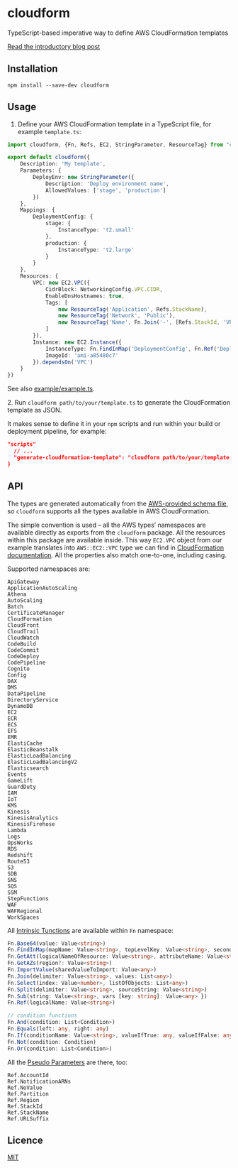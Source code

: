 # cloudform
TypeScript-based imperative way to define AWS CloudFormation templates

[Read the introductory blog post](https://brightinventions.pl/blog/introducing-cloudform-tame-aws-cloudformation-templates/)

## Installation

`npm install --save-dev cloudform`

## Usage

1. Define your AWS CloudFormation template in a TypeScript file, for example `template.ts`:

```typescript
import cloudform, {Fn, Refs, EC2, StringParameter, ResourceTag} from "cloudform"

export default cloudform({
    Description: 'My template',
    Parameters: {
        DeployEnv: new StringParameter({
            Description: 'Deploy environment name',
            AllowedValues: ['stage', 'production']
        })
    },
    Mappings: {
        DeploymentConfig: {
            stage: {
                InstanceType: 't2.small'
            },
            production: {
                InstanceType: 't2.large'
            }
        }
    },
    Resources: {
        VPC: new EC2.VPC({
            CidrBlock: NetworkingConfig.VPC.CIDR,
            EnableDnsHostnames: true,
            Tags: [
                new ResourceTag('Application', Refs.StackName),
                new ResourceTag('Network', 'Public'),
                new ResourceTag('Name', Fn.Join('-', [Refs.StackId, 'VPC']))
            ]
        }),
        Instance: new EC2.Instance({
            InstanceType: Fn.FindInMap('DeploymentConfig', Fn.Ref('DeployEnv'), 'InstanceType'),
            ImageId: 'ami-a85480c7'
        }).dependsOn('VPC')
    }
})
```

See also [example/example.ts](https://github.com/bright/cloudform/blob/master/example/example.ts).

2\. Run `cloudform path/to/your/template.ts` to generate the CloudFormation template as JSON. 

It makes sense to define it in your `npm` scripts and run within your build or deployment pipeline, for example:

```json
"scripts"
  // ...
  "generate-cloudformation-template": "cloudform path/to/your/template > template.aws"
}
```

## API

The types are generated automatically from the [AWS-provided schema file](http://docs.aws.amazon.com/AWSCloudFormation/latest/UserGuide/cfn-resource-specification.html), so `cloudform` supports all the types available in AWS CloudFormation. 

The simple convention is used – all the AWS types’ namespaces are available directly as exports from the `cloudform` package. All the resources within this package are available inside. This way `EC2.VPC` object from our example translates into `AWS::EC2::VPC` type we can find in [CloudFormation documentation](http://docs.aws.amazon.com/AWSCloudFormation/latest/UserGuide/aws-resource-ec2-vpc.html). All the properties also match one-to-one, including casing.

Supported namespaces are:

```
ApiGateway
ApplicationAutoScaling
Athena
AutoScaling
Batch
CertificateManager
CloudFormation
CloudFront
CloudTrail
CloudWatch
CodeBuild
CodeCommit
CodeDeploy
CodePipeline
Cognito
Config
DAX
DMS
DataPipeline
DirectoryService
DynamoDB
EC2
ECR
ECS
EFS
EMR
ElastiCache
ElasticBeanstalk
ElasticLoadBalancing
ElasticLoadBalancingV2
Elasticsearch
Events
GameLift
GuardDuty
IAM
IoT
KMS
Kinesis
KinesisAnalytics
KinesisFirehose
Lambda
Logs
OpsWorks
RDS
Redshift
Route53
S3
SDB
SNS
SQS
SSM
StepFunctions
WAF
WAFRegional
WorkSpaces
```

All [Intrinsic Tunctions](http://docs.aws.amazon.com/AWSCloudFormation/latest/UserGuide/intrinsic-function-reference.html) are available within `Fn` namespace:

```typescript
Fn.Base64(value: Value<string>)
Fn.FindInMap(mapName: Value<string>, topLevelKey: Value<string>, secondLevelKey: Value<string>)
Fn.GetAtt(logicalNameOfResource: Value<string>, attributeName: Value<string>)
Fn.GetAZs(region?: Value<string>)
Fn.ImportValue(sharedValueToImport: Value<any>)
Fn.Join(delimiter: Value<string>, values: List<any>)
Fn.Select(index: Value<number>, listOfObjects: List<any>)
Fn.Split(delimiter: Value<string>, sourceString: Value<string>)
Fn.Sub(string: Value<string>, vars [key: string]: Value<any> })
Fn.Ref(logicalName: Value<string>)

// condition functions
Fn.And(condition: List<Condition>)
Fn.Equals(left: any, right: any)
Fn.If(conditionName: Value<string>, valueIfTrue: any, valueIfFalse: any)
Fn.Not(condition: Condition)
Fn.Or(condition: List<Condition>)
```

All the [Pseudo Parameters](http://docs.aws.amazon.com/AWSCloudFormation/latest/UserGuide/pseudo-parameter-reference.html) are there, too:

```
Ref.AccountId
Ref.NotificationARNs
Ref.NoValue
Ref.Partition
Ref.Region
Ref.StackId
Ref.StackName
Ref.URLSuffix
```

## Licence

[MIT](https://github.com/bright/cloudform/blob/master/LICENCE)